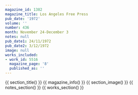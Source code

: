 ```yaml
---
magazine_id: 1382
magazine_title: Los Angeles Free Press
pub_date: '1972'
volume: ''
number: 436
month: November 24-December 3
notes: null
pub_date1: 24/11/1972
pub_date2: 3/12/1972
image: null
works_included:
- work_id: 5516
  magazine_page: '8'
  published_as: ''
---
```


{{ section_title() }}
{{ magazine_info() }}
{{ section_image() }}
{{ notes_section() }}
{{ works_section() }}
